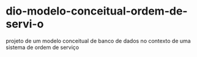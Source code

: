 # dio-modelo-conceitual-ordem-de-servi-o
 projeto de um modelo conceitual de banco de dados no contexto de uma sistema de ordem de serviço
